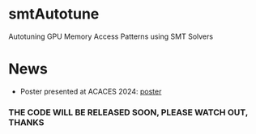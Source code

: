 # smtAutotune
Autotuning GPU Memory Access Patterns using SMT Solvers

# News
- Poster presented at ACACES 2024: [poster](https://github.com/refactormyself/smtAutotune/blob/main/ACACESS_Poster_final.pdf)

### **THE CODE WILL BE RELEASED SOON, PLEASE WATCH OUT, THANKS**
